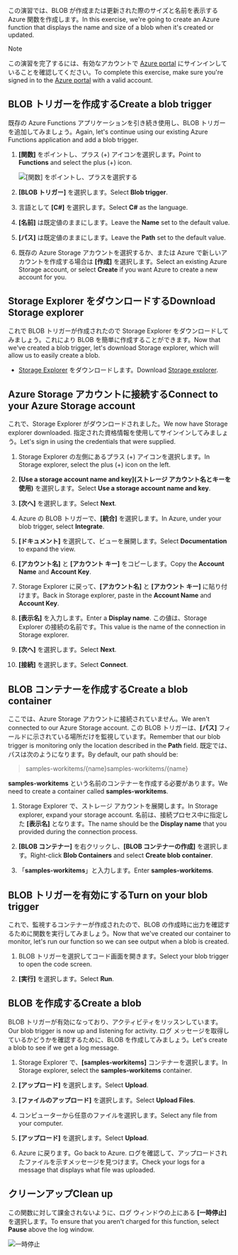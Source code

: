 <span data-ttu-id="87df6-101">この演習では、BLOB が作成または更新された際のサイズと名前を表示する Azure 関数を作成します。</span><span class="sxs-lookup"><span data-stu-id="87df6-101">In this exercise, we're going to create an Azure function that displays the name and size of a blob when it's created or updated.</span></span> 

> [!NOTE]
> <span data-ttu-id="87df6-102">この演習を完了するには、有効なアカウントで [Azure portal](https://portal.azure.com/) にサインインしていることを確認してください。</span><span class="sxs-lookup"><span data-stu-id="87df6-102">To complete this exercise, make sure you're signed in to the [Azure portal](https://portal.azure.com/) with a valid account.</span></span>

## <a name="create-a-blob-trigger"></a><span data-ttu-id="87df6-103">BLOB トリガーを作成する</span><span class="sxs-lookup"><span data-stu-id="87df6-103">Create a blob trigger</span></span>

<span data-ttu-id="87df6-104">既存の Azure Functions アプリケーションを引き続き使用し、BLOB トリガーを追加してみましょう。</span><span class="sxs-lookup"><span data-stu-id="87df6-104">Again, let's continue using our existing Azure Functions application and add a blob trigger.</span></span>

1. <span data-ttu-id="87df6-105">**[関数]** をポイントし、プラス (+) アイコンを選択します。</span><span class="sxs-lookup"><span data-stu-id="87df6-105">Point to **Functions** and select the plus (+) icon.</span></span>

    ![[関数] をポイントし、プラスを選択する](../media-drafts/4-hover-function.png)

1. <span data-ttu-id="87df6-107">**[BLOB トリガー]** を選択します。</span><span class="sxs-lookup"><span data-stu-id="87df6-107">Select **Blob trigger**.</span></span>

1. <span data-ttu-id="87df6-108">言語として **[C#]** を選択します。</span><span class="sxs-lookup"><span data-stu-id="87df6-108">Select **C#** as the language.</span></span> 

1. <span data-ttu-id="87df6-109">**[名前]** は既定値のままにします。</span><span class="sxs-lookup"><span data-stu-id="87df6-109">Leave the **Name** set to the default value.</span></span>

1. <span data-ttu-id="87df6-110">**[パス]** は既定値のままにします。</span><span class="sxs-lookup"><span data-stu-id="87df6-110">Leave the **Path** set to the default value.</span></span>

1. <span data-ttu-id="87df6-111">既存の Azure Storage アカウントを選択するか、または Azure で新しいアカウントを作成する場合は **[作成]** を選択します。</span><span class="sxs-lookup"><span data-stu-id="87df6-111">Select an existing Azure Storage account, or select **Create** if you want Azure to create a new account for you.</span></span>

## <a name="download-storage-explorer"></a><span data-ttu-id="87df6-112">Storage Explorer をダウンロードする</span><span class="sxs-lookup"><span data-stu-id="87df6-112">Download Storage explorer</span></span>

<span data-ttu-id="87df6-113">これで BLOB トリガーが作成されたので Storage Explorer をダウンロードしてみましょう。これにより BLOB を簡単に作成することができます。</span><span class="sxs-lookup"><span data-stu-id="87df6-113">Now that we've created a blob trigger, let's download Storage explorer, which will allow us to easily create a blob.</span></span>

- <span data-ttu-id="87df6-114">[Storage Explorer](http://storageexplorer.com) をダウンロードします。</span><span class="sxs-lookup"><span data-stu-id="87df6-114">Download [Storage explorer](http://storageexplorer.com).</span></span>

## <a name="connect-to-your-azure-storage-account"></a><span data-ttu-id="87df6-115">Azure Storage アカウントに接続する</span><span class="sxs-lookup"><span data-stu-id="87df6-115">Connect to your Azure Storage account</span></span>

<span data-ttu-id="87df6-116">これで、Storage Explorer がダウンロードされました。</span><span class="sxs-lookup"><span data-stu-id="87df6-116">We now have Storage explorer downloaded.</span></span> <span data-ttu-id="87df6-117">指定された資格情報を使用してサインインしてみましょう。</span><span class="sxs-lookup"><span data-stu-id="87df6-117">Let's sign in using the credentials that were supplied.</span></span>

1. <span data-ttu-id="87df6-118">Storage Explorer の左側にあるプラス (+) アイコンを選択します。</span><span class="sxs-lookup"><span data-stu-id="87df6-118">In Storage explorer, select the plus (+) icon on the left.</span></span>

1. <span data-ttu-id="87df6-119">**[Use a storage account name and key]\(ストレージ アカウント名とキーを使用\)** を選択します。</span><span class="sxs-lookup"><span data-stu-id="87df6-119">Select **Use a storage account name and key**.</span></span>

1. <span data-ttu-id="87df6-120">**[次へ]** を選択します。</span><span class="sxs-lookup"><span data-stu-id="87df6-120">Select **Next**.</span></span>

1. <span data-ttu-id="87df6-121">Azure の BLOB トリガーで、**[統合]** を選択します。</span><span class="sxs-lookup"><span data-stu-id="87df6-121">In Azure, under your blob trigger, select **Integrate**.</span></span>

1. <span data-ttu-id="87df6-122">**[ドキュメント]** を選択して、ビューを展開します。</span><span class="sxs-lookup"><span data-stu-id="87df6-122">Select **Documentation** to expand the view.</span></span>

1. <span data-ttu-id="87df6-123">**[アカウント名]** と **[アカウント キー]** をコピーします。</span><span class="sxs-lookup"><span data-stu-id="87df6-123">Copy the **Account Name** and **Account Key**.</span></span>

1. <span data-ttu-id="87df6-124">Storage Explorer に戻って、**[アカウント名]** と **[アカウント キー]** に貼り付けます。</span><span class="sxs-lookup"><span data-stu-id="87df6-124">Back in Storage explorer, paste in the **Account Name** and **Account Key**.</span></span>

1. <span data-ttu-id="87df6-125">**[表示名]** を入力します。</span><span class="sxs-lookup"><span data-stu-id="87df6-125">Enter a **Display name**.</span></span> <span data-ttu-id="87df6-126">この値は、Storage Explorer の接続の名前です。</span><span class="sxs-lookup"><span data-stu-id="87df6-126">This value is the name of the connection in Storage explorer.</span></span>

1. <span data-ttu-id="87df6-127">**[次へ]** を選択します。</span><span class="sxs-lookup"><span data-stu-id="87df6-127">Select **Next**.</span></span>

1. <span data-ttu-id="87df6-128">**[接続]** を選択します。</span><span class="sxs-lookup"><span data-stu-id="87df6-128">Select **Connect**.</span></span> 

## <a name="create-a-blob-container"></a><span data-ttu-id="87df6-129">BLOB コンテナーを作成する</span><span class="sxs-lookup"><span data-stu-id="87df6-129">Create a blob container</span></span>

<span data-ttu-id="87df6-130">ここでは、Azure Storage アカウントに接続されていません。</span><span class="sxs-lookup"><span data-stu-id="87df6-130">We aren't connected to our Azure Storage account.</span></span> <span data-ttu-id="87df6-131">この BLOB トリガーは、**[パス]** フィールドに示されている場所だけを監視しています。</span><span class="sxs-lookup"><span data-stu-id="87df6-131">Remember that our blob trigger is monitoring only the location described in the **Path** field.</span></span> <span data-ttu-id="87df6-132">既定では、パスは次のようになります。</span><span class="sxs-lookup"><span data-stu-id="87df6-132">By default, our path should be:</span></span>

> <span data-ttu-id="87df6-133">samples-workitems/{name}</span><span class="sxs-lookup"><span data-stu-id="87df6-133">samples-workitems/{name}</span></span>

<span data-ttu-id="87df6-134">**samples-workitems** という名前のコンテナーを作成する必要があります。</span><span class="sxs-lookup"><span data-stu-id="87df6-134">We need to create a container called **samples-workitems**.</span></span>

1. <span data-ttu-id="87df6-135">Storage Explorer で、ストレージ アカウントを展開します。</span><span class="sxs-lookup"><span data-stu-id="87df6-135">In Storage explorer, expand your storage account.</span></span> <span data-ttu-id="87df6-136">名前は、接続プロセス中に指定した **[表示名]** となります。</span><span class="sxs-lookup"><span data-stu-id="87df6-136">The name should be the **Display name** that you provided during the connection process.</span></span>

1. <span data-ttu-id="87df6-137">**[BLOB コンテナー]** を右クリックし、**[BLOB コンテナーの作成]** を選択します。</span><span class="sxs-lookup"><span data-stu-id="87df6-137">Right-click **Blob Containers** and select **Create blob container**.</span></span>

1. <span data-ttu-id="87df6-138">「**samples-workitems**」と入力します。</span><span class="sxs-lookup"><span data-stu-id="87df6-138">Enter **samples-workitems**.</span></span>

## <a name="turn-on-your-blob-trigger"></a><span data-ttu-id="87df6-139">BLOB トリガーを有効にする</span><span class="sxs-lookup"><span data-stu-id="87df6-139">Turn on your blob trigger</span></span>

<span data-ttu-id="87df6-140">これで、監視するコンテナーが作成されたので、BLOB の作成時に出力を確認するために関数を実行してみましょう。</span><span class="sxs-lookup"><span data-stu-id="87df6-140">Now that we've created our container to monitor, let's run our function so we can see output when a blob is created.</span></span>

1. <span data-ttu-id="87df6-141">BLOB トリガーを選択してコード画面を開きます。</span><span class="sxs-lookup"><span data-stu-id="87df6-141">Select your blob trigger to open the code screen.</span></span>

1. <span data-ttu-id="87df6-142">**[実行]** を選択します。</span><span class="sxs-lookup"><span data-stu-id="87df6-142">Select **Run**.</span></span>

## <a name="create-a-blob"></a><span data-ttu-id="87df6-143">BLOB を作成する</span><span class="sxs-lookup"><span data-stu-id="87df6-143">Create a blob</span></span>

<span data-ttu-id="87df6-144">BLOB トリガーが有効になっており、アクティビティをリッスンしています。</span><span class="sxs-lookup"><span data-stu-id="87df6-144">Our blob trigger is now up and listening for activity.</span></span> <span data-ttu-id="87df6-145">ログ メッセージを取得しているかどうかを確認するために、BLOB を作成してみましょう。</span><span class="sxs-lookup"><span data-stu-id="87df6-145">Let's create a blob to see if we get a log message.</span></span>

1. <span data-ttu-id="87df6-146">Storage Explorer で、**[samples-workitems]** コンテナーを選択します。</span><span class="sxs-lookup"><span data-stu-id="87df6-146">In Storage explorer, select the **samples-workitems** container.</span></span>

1. <span data-ttu-id="87df6-147">**[アップロード]** を選択します。</span><span class="sxs-lookup"><span data-stu-id="87df6-147">Select **Upload**.</span></span> 

1. <span data-ttu-id="87df6-148">**[ファイルのアップロード]** を選択します。</span><span class="sxs-lookup"><span data-stu-id="87df6-148">Select **Upload Files**.</span></span>

1. <span data-ttu-id="87df6-149">コンピューターから任意のファイルを選択します。</span><span class="sxs-lookup"><span data-stu-id="87df6-149">Select any file from your computer.</span></span>

1. <span data-ttu-id="87df6-150">**[アップロード]** を選択します。</span><span class="sxs-lookup"><span data-stu-id="87df6-150">Select **Upload**.</span></span>

1. <span data-ttu-id="87df6-151">Azure に戻ります。</span><span class="sxs-lookup"><span data-stu-id="87df6-151">Go back to Azure.</span></span> <span data-ttu-id="87df6-152">ログを確認して、アップロードされたファイルを示すメッセージを見つけます。</span><span class="sxs-lookup"><span data-stu-id="87df6-152">Check your logs for a message that displays what file was uploaded.</span></span>

## <a name="clean-up"></a><span data-ttu-id="87df6-153">クリーンアップ</span><span class="sxs-lookup"><span data-stu-id="87df6-153">Clean up</span></span>

<span data-ttu-id="87df6-154">この関数に対して課金されないように、ログ ウィンドウの上にある **[一時停止]** を選択します。</span><span class="sxs-lookup"><span data-stu-id="87df6-154">To ensure that you aren't charged for this function, select **Pause** above the log window.</span></span>

![一時停止](../media-drafts/4-pause-timer.png)


